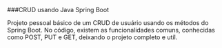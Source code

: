 ###CRUD usando Java Spring Boot

Projeto pessoal básico de um CRUD de usuário usando os métodos do Spring Boot.
No código, existem as funcionalidades comuns, conhecidas como POST, PUT e GET,
deixando o projeto completo e utíl.
